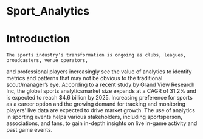 # Sport_Analytics

# Introduction

    The sports industry’s transformation is ongoing as clubs, leagues, broadcasters, venue operators,
and professional players increasingly see the value of analytics to identify metrics and patterns
that may not be obvious to the traditional scout/manager’s eye.
    According to a recent study by Grand View Research Inc, the global sports analyticsmarket
size expands at a CAGR of 31.2% and is expected to reach $4.6 billion by 2025. Increasing
preference for sports as a career option and the growing demand for tracking and monitoring
players’ live data are expected to drive market growth. The use of analytics in sporting events
helps various stakeholders, including sportsperson, associations, and fans, to gain in-depth insights
on live in-game activity and past game events.
